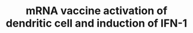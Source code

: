 ---
annotations: []
authors:
- NhungP
- Eweitz
description: After uptake, mRNA is translated into spike protein and presented as
  cell-surface MHC-bound peptides to CD4+ and CD8+ T cells. Cytosolic sensing of RNA
  by RIG-I and MDA5 plus TLR binding within endosomes leads to activation of IFN regulatory
  factor 3/7 (IRF3/7) and nuclear factor κB (NF-κB), which bind to DNA inducing gene
  transcription, and production of IFN-I and proinflammatory cytokines, respectively
last-edited: 2022-02-15
organisms:
- Homo sapiens
redirect_from:
- /index.php/Pathway:WP5187
- /instance/WP5187
- /instance/WP5187_r122433
revision: r122433
schema-jsonld:
- '@context': https://schema.org/
  '@id': https://wikipathways.github.io/pathways/WP5187.html
  '@type': Dataset
  creator:
    '@type': Organization
    name: WikiPathways
  description: After uptake, mRNA is translated into spike protein and presented as
    cell-surface MHC-bound peptides to CD4+ and CD8+ T cells. Cytosolic sensing of
    RNA by RIG-I and MDA5 plus TLR binding within endosomes leads to activation of
    IFN regulatory factor 3/7 (IRF3/7) and nuclear factor κB (NF-κB), which bind to
    DNA inducing gene transcription, and production of IFN-I and proinflammatory cytokines,
    respectively
  keywords:
  - IRF-7
  - IRF3
  - MAVS
  - MDA5
  - NF-kB
  - RIG-I (DDX58)
  - S peptide presentation
  - Spike Protein
  - T cell receptor
  - TLR3
  - TLR7
  - TLR8
  license: CC0
  name: mRNA vaccine activation of dendritic cell and induction of IFN-1
seo: CreativeWork
title: mRNA vaccine activation of dendritic cell and induction of IFN-1
wpid: WP5187
---